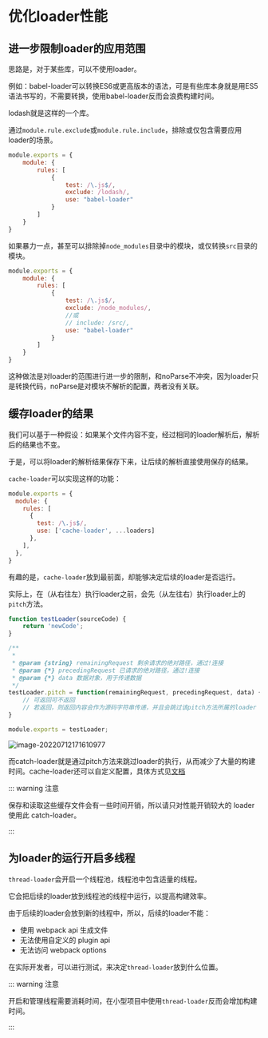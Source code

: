# 优化loader性能

## 进一步限制loader的应用范围

思路是，对于某些库，可以不使用loader。

例如：babel-loader可以转换ES6或更高版本的语法，可是有些库本身就是用ES5语法书写的，不需要转换，使用babel-loader反而会浪费构建时间。

lodash就是这样的一个库。

通过`module.rule.exclude`或`module.rule.include`，排除或仅包含需要应用loader的场景。

```js
module.exports = {
    module: {
        rules: [
            {
                test: /\.js$/,
                exclude: /lodash/,
                use: "babel-loader"
            }
        ]
    }
}
```

如果暴力一点，甚至可以排除掉`node_modules`目录中的模块，或仅转换`src`目录的模块。

```js
module.exports = {
    module: {
        rules: [
            {
                test: /\.js$/,
                exclude: /node_modules/,
                //或
                // include: /src/,
                use: "babel-loader"
            }
        ]
    }
}
```

这种做法是对loader的范围进行进一步的限制，和noParse不冲突，因为loader只是转换代码，noParse是对模块不解析的配置，两者没有关联。

## 缓存loader的结果

我们可以基于一种假设：如果某个文件内容不变，经过相同的loader解析后，解析后的结果也不变。

于是，可以将loader的解析结果保存下来，让后续的解析直接使用保存的结果。

`cache-loader`可以实现这样的功能：

```js
module.exports = {
  module: {
    rules: [
      {
        test: /\.js$/,
        use: ['cache-loader', ...loaders]
      },
    ],
  },
}
```

有趣的是，`cache-loader`放到最前面，却能够决定后续的loader是否运行。

实际上，在（从右往左）执行loader之前，会先（从左往右）执行loader上的`pitch`方法。

```js
function testLoader(sourceCode) {
	return 'newCode';
}

/**
 * 
 * @param {string} remainingRequest 剩余请求的绝对路径，通过!连接
 * @param {*} precedingRequest 已请求的绝对路径，通过!连接
 * @param {*} data 数据对象，用于传递数据
 */
testLoader.pitch = function(remainingRequest, precedingRequest, data) {
	// 可返回可不返回
    // 若返回，则返回内容会作为源码字符串传递，并且会跳过该pitch方法所属的loader
}

module.exports = testLoader;
```

![image-20220712171610977](https://penguinbucket.obs.cn-southwest-2.myhuaweicloud.com/img/image-20220712171610977.png)

而catch-loader就是通过pitch方法来跳过loader的执行，从而减少了大量的构建时间。cache-loader还可以自定义配置，具体方式见[文档](https://www.webpackjs.com/loaders/cache-loader/)

::: warning 注意

保存和读取这些缓存文件会有一些时间开销，所以请只对性能开销较大的 loader 使用此 catch-loader。

:::



## 为loader的运行开启多线程

`thread-loader`会开启一个线程池，线程池中包含适量的线程。

它会把后续的loader放到线程池的线程中运行，以提高构建效率。

由于后续的loader会放到新的线程中，所以，后续的loader不能：

- 使用 webpack api 生成文件
- 无法使用自定义的 plugin api
- 无法访问 webpack options

在实际开发者，可以进行测试，来决定`thread-loader`放到什么位置。

::: warning 注意

开启和管理线程需要消耗时间，在小型项目中使用`thread-loader`反而会增加构建时间。

:::

<Vssue 
    :options="{ labels: [$page.relativePath.split('/')[0]] }" 
    :title="$page.relativePath.split('/')[1]" 
/>

